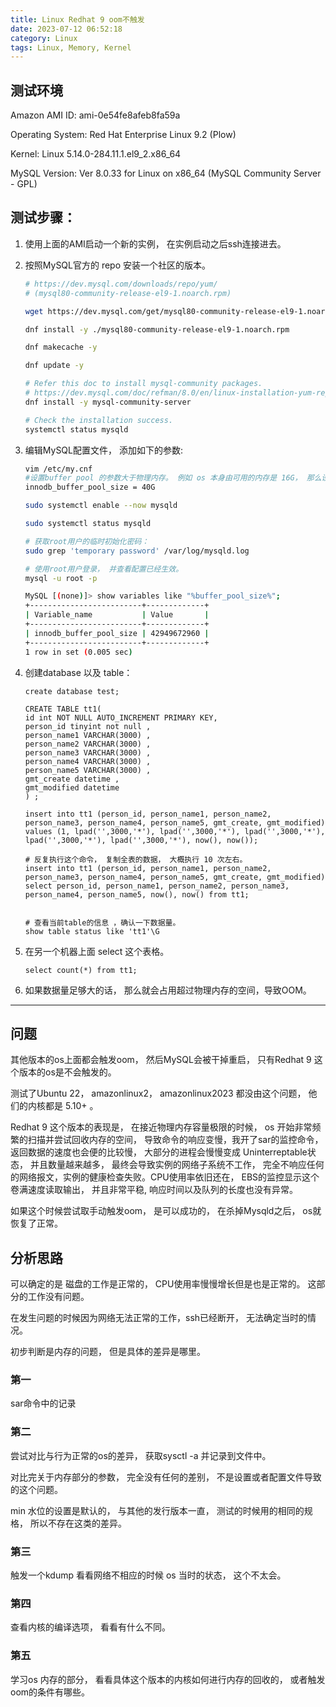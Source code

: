 ```yaml
---
title: Linux Redhat 9 oom不触发
date: 2023-07-12 06:52:18
category: Linux
tags: Linux, Memory, Kernel
---
```


## 测试环境

Amazon AMI ID: ami-0e54fe8afeb8fa59a

Operating System: Red Hat Enterprise Linux 9.2 (Plow)

Kernel: Linux 5.14.0-284.11.1.el9_2.x86_64

MySQL Version:  Ver 8.0.33 for Linux on x86_64 (MySQL Community Server - GPL)

## 测试步骤：

1. 使用上面的AMI启动一个新的实例， 在实例启动之后ssh连接进去。

2. 按照MySQL官方的 repo 安装一个社区的版本。

   ```bash
   # https://dev.mysql.com/downloads/repo/yum/ 
   # (mysql80-community-release-el9-1.noarch.rpm)
   
   wget https://dev.mysql.com/get/mysql80-community-release-el9-1.noarch.rpm
   
   dnf install -y ./mysql80-community-release-el9-1.noarch.rpm
   
   dnf makecache -y 
   
   dnf update -y
   
   # Refer this doc to install mysql-community packages.
   # https://dev.mysql.com/doc/refman/8.0/en/linux-installation-yum-repo.html
   dnf install -y mysql-community-server
   
   # Check the installation success.
   systemctl status mysqld
   ```

3. 编辑MySQL配置文件， 添加如下的参数:

   ```bash
   vim /etc/my.cnf
   #设置buffer pool 的参数大于物理内存。 例如 os 本身由可用的内存是 16G， 那么设置一个更大的值即可。
   innodb_buffer_pool_size = 40G
   
   sudo systemctl enable --now mysqld
   
   sudo systemctl status mysqld
   
   # 获取root用户的临时初始化密码： 
   sudo grep 'temporary password' /var/log/mysqld.log
   
   # 使用root用户登录， 并查看配置已经生效。
   mysql -u root -p
   
   MySQL [(none)]> show variables like "%buffer_pool_size%";
   +-------------------------+-------------+
   | Variable_name           | Value       |
   +-------------------------+-------------+
   | innodb_buffer_pool_size | 42949672960 |
   +-------------------------+-------------+
   1 row in set (0.005 sec)
   ```

4. 创建database 以及 table：

   ```mysql
   create database test;
   
   CREATE TABLE tt1(
   id int NOT NULL AUTO_INCREMENT PRIMARY KEY,
   person_id tinyint not null ,
   person_name1 VARCHAR(3000) ,
   person_name2 VARCHAR(3000) ,
   person_name3 VARCHAR(3000) ,
   person_name4 VARCHAR(3000) ,
   person_name5 VARCHAR(3000) ,
   gmt_create datetime ,
   gmt_modified datetime
   ) ;	
   
   insert into tt1 (person_id, person_name1, person_name2, person_name3, person_name4, person_name5, gmt_create, gmt_modified)
   values (1, lpad('',3000,'*'), lpad('',3000,'*'), lpad('',3000,'*'), lpad('',3000,'*'), lpad('',3000,'*'), now(), now());
   
   # 反复执行这个命令， 复制全表的数据， 大概执行 10 次左右。
   insert into tt1 (person_id, person_name1, person_name2, person_name3, person_name4, person_name5, gmt_create, gmt_modified)
   select person_id, person_name1, person_name2, person_name3, person_name4, person_name5, now(), now() from tt1;
   
   
   # 查看当前table的信息 ，确认一下数据量。 
   show table status like 'tt1'\G
   ```

5. 在另一个机器上面 select 这个表格。

   ```mysql
   select count(*) from tt1;
   ```

6. 如果数据量足够大的话， 那么就会占用超过物理内存的空间，导致OOM。

---

## 问题

其他版本的os上面都会触发oom， 然后MySQL会被干掉重启， 只有Redhat 9 这个版本的os是不会触发的。

测试了Ubuntu 22， amazonlinux2， amazonlinux2023 都没由这个问题， 他们的内核都是 5.10+ 。

Redhat 9 这个版本的表现是， 在接近物理内存容量极限的时候， os 开始非常频繁的扫描并尝试回收内存的空间， 导致命令的响应变慢，我开了sar的监控命令，返回数据的速度也会便的比较慢， 大部分的进程会慢慢变成 Uninterreptable状态， 并且数量越来越多， 最终会导致实例的网络子系统不工作， 完全不响应任何的网络报文，实例的健康检查失败。CPU使用率依旧还在， EBS的监控显示这个卷满速度读取输出， 并且非常平稳, 响应时间以及队列的长度也没有异常。

如果这个时候尝试取手动触发oom， 是可以成功的， 在杀掉Mysqld之后， os就恢复了正常。

## 分析思路

可以确定的是 磁盘的工作是正常的， CPU使用率慢慢增长但是也是正常的。 这部分的工作没有问题。 

在发生问题的时候因为网络无法正常的工作，ssh已经断开， 无法确定当时的情况。 

初步判断是内存的问题， 但是具体的差异是哪里。

### 第一

sar命令中的记录

### 第二

尝试对比与行为正常的os的差异， 获取sysctl -a 并记录到文件中。 

对比完关于内存部分的参数， 完全没有任何的差别， 不是设置或者配置文件导致的这个问题。

min 水位的设置是默认的， 与其他的发行版本一直， 测试的时候用的相同的规格， 所以不存在这类的差异。

### 第三

触发一个kdump 看看网络不相应的时候 os 当时的状态，  这个不太会。

### 第四

查看内核的编译选项， 看看有什么不同。

### 第五

学习os 内存的部分， 看看具体这个版本的内核如何进行内存的回收的， 或者触发oom的条件有哪些。

